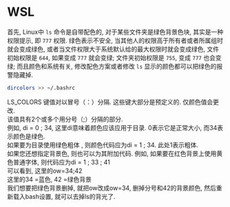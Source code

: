<a name="OvlJK"></a>
# WSL



首先, Linux中 `ls` 命令是自带配色的, 对于某些文件夹是绿色背景色块, 其实是一种权限提示, 即 `777` 权限. 绿色表示不安全, 当其他人的权限高于所有者或者所属组时就会变成绿色, 或者当文件权限大于系统默认给的最大权限时就会变成绿色, 文件初始权限是 `644`, 如果变成 `777` 就会变绿; 文件夹初始权限是 `755`, 变成 `777` 也会变绿; 而且颜色和系统有关, 修改配色方案或者修改 `ls` 显示的颜色都可以把绿色的报警隐藏掉. 

```bash
dircolors >> ~/.bashrc
```

LS_COLORS 键值对以冒号（：）分隔. 这些键大部分是预定义的. 仅颜色值会更改. <br />该值具有2个或多个用分号（;）分隔的部分. <br />例如, di = 0 ; 34, 这里di意味着颜色应该应用于目录. 0表示它是正常大小, 而34表示颜色是绿色. <br />如果要为目录使用绿色粗体 , 则颜色代码应为di = 1 ; 34. 此处1表示粗体. <br />如果您还想指定背景色, 则也可以为其附加代码. 例如, 如果要在红色背景上使用黄色普通字体, 则代码应为di = 1 ; 33 ; 41<br />可以看到, 这里的ow=34;42<br />这里的34 =蓝色,  42 =绿色背景<br />我们想要把绿色背景删掉, 就把ow改成ow=34, 删掉分号和42的背景颜色, 然后重新载入bash设置, 就可以去掉ls的背光了. 

